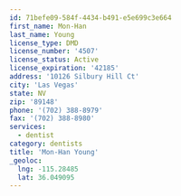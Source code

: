 ```yaml
---
id: 71befe09-584f-4434-b491-e5e699c3e664
first_name: Mon-Han
last_name: Young
license_type: DMD
license_number: '4507'
license_status: Active
license_expiration: '42185'
address: '10126 Silbury Hill Ct'
city: 'Las Vegas'
state: NV
zip: '89148'
phone: '(702) 388-8979'
fax: '(702) 388-8980'
services:
  - dentist
category: dentists
title: 'Mon-Han Young'
_geoloc:
  lng: -115.28485
  lat: 36.049095
---
```

